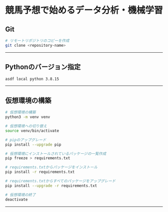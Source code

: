 # 競馬予想で始めるデータ分析・機械学習

## Git

```bash
# リモートリポジトリのコピーを作成
git clone <repository-name>
```

---

## Pythonのバージョン指定

```bash
asdf local python 3.8.15
```

---

## 仮想環境の構築

```bash
# 仮想環境の構築
python3 -m venv venv
```

```bash
# 仮想環境への切り替え
source venv/bin/activate
```

```bash
# pipのアップグレード
pip install --upgrade pip
```

```bash
# 仮想環境にインストールされているパッケージの一覧作成
pip freeze > requirements.txt
```

```bash
# requirements.txtからパッケージをインストール
pip install -r requirements.txt
```

```bash
# requirements.txtからすべてのパッケージをアップグレード
pip install --upgrade -r requirements.txt
```

```bash
# 仮想環境の終了
deactivate
```

---
